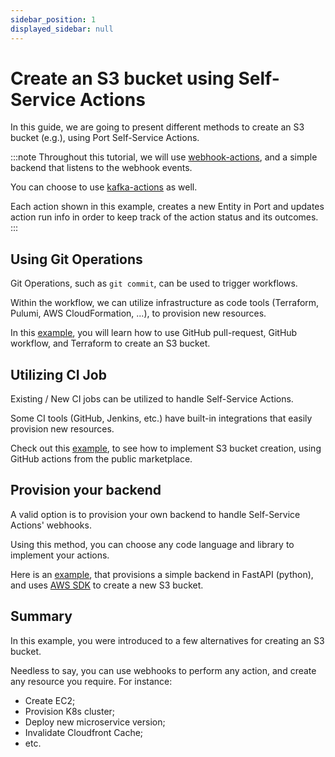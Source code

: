 ```yaml
---
sidebar_position: 1
displayed_sidebar: null
---
```


# Create an S3 bucket using Self-Service Actions

In this guide, we are going to present different methods to create an S3 bucket (e.g.), using Port Self-Service Actions.

:::note
Throughout this tutorial, we will use [webhook-actions](/build-your-software-catalog/custom-integration/webhook), and a simple backend that listens to the webhook events.

You can choose to use [kafka-actions](/actions-and-automations/setup-backend/webhook/kafka/kafka.md) as well.

Each action shown in this example, creates a new Entity in Port and updates action run info in order to keep track of the action status and its outcomes.
:::

## Using Git Operations

Git Operations, such as `git commit`, can be used to trigger workflows.

Within the workflow, we can utilize infrastructure as code tools (Terraform, Pulumi, AWS CloudFormation, ...), to provision new resources.

In this [example](https://github.com/port-labs/port-action-runner-examples/tree/main/python/s3_bucket_creation/terraform_github_workflow/webhook), you will learn how to use GitHub pull-request, GitHub workflow, and Terraform to create an S3 bucket.

## Utilizing CI Job

Existing / New CI jobs can be utilized to handle Self-Service Actions.

Some CI tools (GitHub, Jenkins, etc.) have built-in integrations that easily provision new resources.

Check out this [example](https://github.com/port-labs/port-action-runner-examples/tree/main/python/s3_bucket_creation/github_action/webhook), to see how to implement S3 bucket creation, using GitHub actions from the public marketplace.

## Provision your backend

A valid option is to provision your own backend to handle Self-Service Actions' webhooks.

Using this method, you can choose any code language and library to implement your actions.

Here is an [example](https://github.com/port-labs/port-action-runner-examples/tree/main/python/s3_bucket_creation/aws_sdk/webhook), that provisions a simple backend in FastAPI (python), and uses [AWS SDK](https://aws.amazon.com/sdk-for-python/) to create a new S3 bucket.

## Summary

In this example, you were introduced to a few alternatives for creating an S3 bucket.

Needless to say, you can use webhooks to perform any action, and create any resource you require. For instance:

- Create EC2;
- Provision K8s cluster;
- Deploy new microservice version;
- Invalidate Cloudfront Cache;
- etc.
